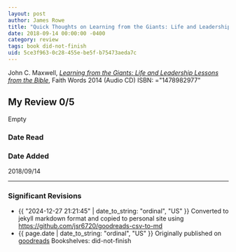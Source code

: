 ```yaml
---
layout: post
author: James Rowe
title: "Quick Thoughts on Learning from the Giants: Life and Leadership Lessons from the Bible"
date: 2018-09-14 00:00:00 -0400
category: review
tags: book did-not-finish
uid: 5ce3f963-0c28-455e-be5f-b75473aeda7c
---
```


John C. Maxwell, *[Learning from the Giants: Life and Leadership Lessons from the Bible](https://www.goodreads.com/book/show/20981003)*,  Faith Words 2014 (Audio CD) ISBN: ="1478982977"

## My Review 0/5

Empty

### Date Read


### Date Added
2018/09/14

---

### Significant Revisions

- {{ "2024-12-27 21:21:45" | date_to_string: "ordinal", "US" }} Converted to jekyll markdown format and copied to personal site using <https://github.com/jsr6720/goodreads-csv-to-md>
- {{ page.date | date_to_string: "ordinal", "US" }} Originally published on [goodreads](https://www.goodreads.com) Bookshelves: did-not-finish